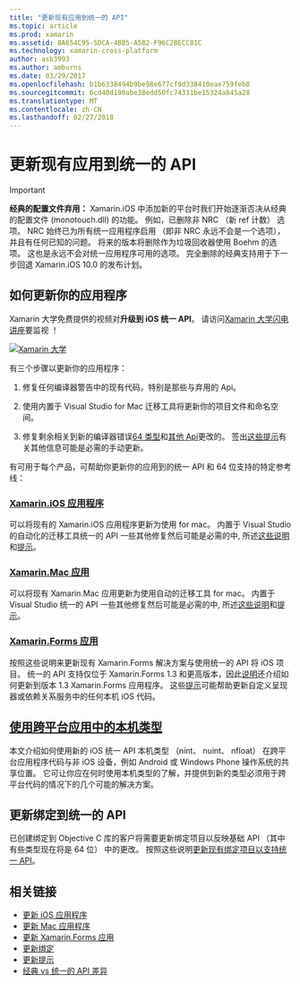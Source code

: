 ```yaml
---
title: "更新现有应用到统一的 API"
ms.topic: article
ms.prod: xamarin
ms.assetid: 8A654C95-5DCA-4BB5-A582-F96C2BECC81C
ms.technology: xamarin-cross-platform
author: asb3993
ms.author: amburns
ms.date: 03/29/2017
ms.openlocfilehash: b1b6338494b9be98e677cf9d338410eae759feb8
ms.sourcegitcommit: 6cd40d190abe38edd50fc74331be15324a845a28
ms.translationtype: MT
ms.contentlocale: zh-CN
ms.lasthandoff: 02/27/2018
---
```

# <a name="updating-existing-apps-to-the-unified-api"></a>更新现有应用到统一的 API

> [!IMPORTANT]
> **经典的配置文件弃用：** Xamarin.iOS 中添加新的平台时我们开始逐渐否决从经典的配置文件 (monotouch.dll) 的功能。 例如，已删除非 NRC （新 ref 计数） 选项。 NRC 始终已为所有统一应用程序启用 （即非 NRC 永远不会是一个选项），并且有任何已知的问题。 将来的版本将删除作为垃圾回收器使用 Boehm 的选项。 这也是永远不会对统一应用程序可用的选项。 完全删除的经典支持用于下一步回退 Xamarin.iOS 10.0 的发布计划。




## <a name="how-to-update-your-apps"></a>如何更新你的应用程序

Xamarin 大学免费提供的视频对**升级到 iOS 统一 API**。 请访问[Xamarin 大学闪电讲座](http://university.xamarin.com/lightninglectures)要监视 ！

[ ![](updating-apps-images/xamu-video-sml.png "Xamarin 大学")](http://university.xamarin.com/lightninglectures)

有三个步骤以更新你的应用程序：

1. 修复任何编译器警告中的现有代码，特别是那些与弃用的 Api。

2. 使用内置于 Visual Studio for Mac 迁移工具将更新你的项目文件和命名空间。

3. 修复剩余相关到新的编译器错误[64 类型](~/cross-platform/macios/nativetypes.md)和[其他 Api](~/cross-platform/macios/unified/index.md#deprecated-typos)更改的。 签出[这些提示](~/cross-platform/macios/unified/updating-tips.md)有关其他信息可能是必需的手动更新。

有可用于每个产品，可帮助你更新你的应用到的统一 API 和 64 位支持的特定参考线：

### <a name="xamarinios-appscross-platformmaciosunifiedupdating-ios-appsmd"></a>[Xamarin.iOS 应用程序](~/cross-platform/macios/unified/updating-ios-apps.md)

可以将现有的 Xamarin.iOS 应用程序更新为使用 for mac。 内置于 Visual Studio 的自动化的迁移工具统一的 API 一些其他修复然后可能是必需的中, 所述[这些说明](~/cross-platform/macios/unified/updating-ios-apps.md)和[提示](~/cross-platform/macios/unified/updating-tips.md)。

###  <a name="xamarinmac-appscross-platformmaciosunifiedupdating-mac-appsmd"></a>[Xamarin.Mac 应用](~/cross-platform/macios/unified/updating-mac-apps.md)

可以将现有 Xamarin.Mac 应用更新为使用自动的迁移工具 for mac。 内置于 Visual Studio 统一的 API 一些其他修复然后可能是必需的中, 所述[这些说明](~/cross-platform/macios/unified/updating-mac-apps.md)和[提示](~/cross-platform/macios/unified/updating-tips.md)。

###  <a name="xamarinforms-appscross-platformmaciosunifiedupdating-xamarin-forms-appsmd"></a>[Xamarin.Forms 应用](~/cross-platform/macios/unified/updating-xamarin-forms-apps.md)

按照这些说明来更新现有 Xamarin.Forms 解决方案与使用统一的 API 将 iOS 项目。 统一的 API 支持仅位于 Xamarin.Forms 1.3 和更高版本，因此[说明](~/cross-platform/macios/unified/updating-xamarin-forms-apps.md)还介绍如何更新到版本 1.3 Xamarin.Forms 应用程序。 这些[提示](~/cross-platform/macios/unified/updating-tips.md)可能帮助更新自定义呈现器或依赖关系服务中的任何本机 iOS 代码。

## <a name="working-with-native-types-in-cross-platform-appscross-platformmaciosnativetypesmd"></a>[使用跨平台应用中的本机类型](~/cross-platform/macios/nativetypes.md)

本文介绍如何使用新的 iOS 统一 API 本机类型 （nint、 nuint、 nfloat） 在跨平台应用程序代码与非 iOS 设备，例如 Android 或 Windows Phone 操作系统的共享位置。 它可让你应在何时使用本机类型的了解，并提供到新的类型必须用于跨平台代码的情况下的几个可能的解决方案。

## <a name="update-bindings-to-the-unified-api"></a>更新绑定到统一的 API

已创建绑定到 Objective C 库的客户将需要更新绑定项目以反映基础 API （其中有些类型现在将是 64 位） 中的更改。
按照这些说明[更新现有绑定项目以支持统一 API](~/cross-platform/macios/unified/update-binding.md)。




## <a name="related-links"></a>相关链接

- [更新 iOS 应用程序](~/cross-platform/macios/unified/updating-ios-apps.md)
- [更新 Mac 应用程序](~/cross-platform/macios/unified/updating-mac-apps.md)
- [更新 Xamarin.Forms 应用](~/cross-platform/macios/unified/updating-xamarin-forms-apps.md)
- [更新绑定](~/cross-platform/macios/unified/update-binding.md)
- [更新提示](~/cross-platform/macios/unified/updating-tips.md)
- [经典 vs 统一的 API 差异](http://developer.xamarin.comhttps://developer.xamarin.com/releases/ios/api_changes/classic-vs-unified-8.6.0/)
